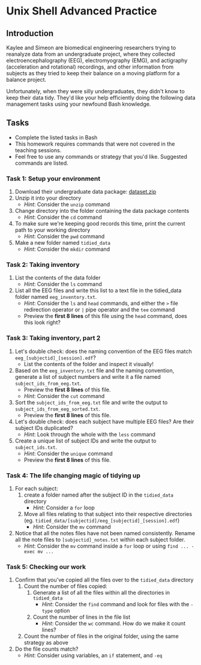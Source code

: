 # Unix Shell Advanced Practice

## Introduction
Kaylee and Simeon are biomedical engineering researchers trying to reanalyze data from an undergraduate project, where they collected electroencephalography (EEG), electromyography (EMG), and actigraphy (acceleration and rotational) recordings, and other information from subjects as they tried to keep their balance on a moving platform for a balance project.

Unfortunately, when they were silly undergraduates, they didn't know to keep their data tidy. They'd like your help efficiently doing the following data management tasks using your newfound Bash knowledge.

## Tasks
* Complete the listed tasks in Bash
* This homework requires commands that were not covered in the teaching sessions.
* Feel free to use any commands or strategy that you'd like. Suggested commands are listed.

### Task 1: Setup your environment
1. Download their undergraduate data package: [dataset.zip](dataset.zip?raw=1)
1. Unzip it into your directory
    * *Hint*: Consider the `unzip` command
1. Change directory into the folder containing the data package contents
    * *Hint*: Consider the `cd` command
1. To make sure we're keeping good records this time, print the current path to your working directory
    * *Hint*: Consider the `pwd` command
1. Make a new folder named `tidied_data`
    * *Hint*: Consider the `mkdir` command

### Task 2: Taking inventory
1. List the contents of the data folder
    * *Hint*: Consider the `ls` command
1. List all the EEG files and write this list to a text file in the tidied_data folder named `eeg_inventory.txt`. 
    * *Hint*: Consider the `ls` and `head` commands, and either the `>` file redirection operator or `|` pipe operator and the `tee` command
    * Preview the **first 8 lines** of this file using the `head` command, does this look right?

### Task 3: Taking inventory, part 2
1. Let's double check: does the naming convention of the EEG files match `eeg_[subjectid]_[session].edf`?
    * List the contents of the folder and inspect it visually!
1. Based on the `eeg_inventory.txt` file and the naming convention, generate a list of subject numbers and write it a file named `subject_ids_from_eeg.txt`. 
    * Preview the **first 8 lines** of this file.
    * *Hint*: Consider the `cut` command
1. Sort the `subject_ids_from_eeg.txt` file and write the output to `subject_ids_from_eeg_sorted.txt`. 
    * Preview the **first 8 lines** of this file.
1. Let's double check: does each subject have multiple EEG files? Are their subject IDs duplicated?
    * *Hint*: Look through the whole with the `less` command
1. Create a unique list of subject IDs and write the output to `subject_ids.txt`. 
    * *Hint*: Consider the `unique` command
    * Preview the **first 8 lines** of this file.

### Task 4: The life changing magic of tidying up
1. For each subject:
    1. create a folder named after the subject ID in the `tidied_data` directory
        * *Hint*: Consider a `for` loop
    1. Move all files relating to that subject into their respective directories (eg. `tidied_data/[subjectid]/eeg_[subjectid]_[session].edf`)
        * *Hint*: Consider the `mv` command
1. Notice that all the notes files have not been named consistently. Rename all the note files to `[subjectid]_notes.txt` within each subject folder.
    * *Hint*: Consider the `mv` command inside a `for` loop or using `find ... -exec mv ...`

### Task 5: Checking our work
1. Confirm that you've copied all the files over to the `tidied_data` directory
    1. Count the number of files copied:
        1. Generate a list of all the files within all the directories in `tidied_data` 
            * *Hint*: Consider the `find` command and look for files with the `-type` option
        1. Count the number of lines in the file list
            * *Hint*: Consider the `wc` command. How do we make it count lines?
    1. Count the number of files in the original folder, using the same strategy as above
1. Do the file counts match?
    * *Hint*: Consider using variables, an `if` statement, and `-eq`

    